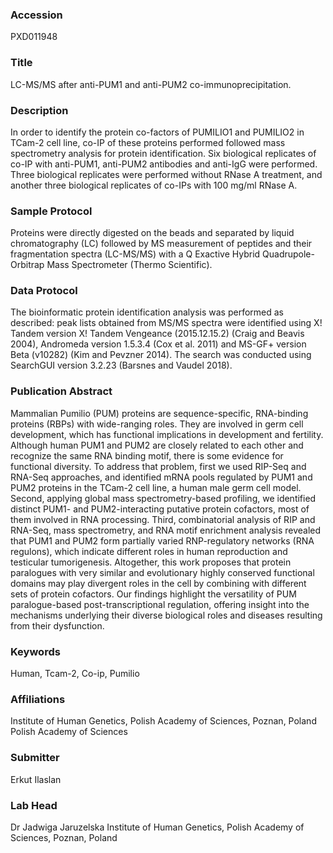 ### Accession
PXD011948

### Title
LC-MS/MS after anti-PUM1 and anti-PUM2 co-immunoprecipitation.

### Description
In order to identify the protein co-factors of PUMILIO1 and PUMILIO2 in TCam-2 cell line, co-IP of these proteins performed followed mass spectrometry analysis for protein identification. Six biological replicates of co-IP with anti-PUM1, anti-PUM2 antibodies and anti-IgG were performed. Three biological replicates were performed without RNase A treatment, and another three biological replicates of co-IPs with 100 mg/ml RNase A.

### Sample Protocol
Proteins were directly digested on the beads and separated by liquid chromatography (LC) followed by MS measurement of peptides and their fragmentation spectra (LC-MS/MS) with a Q Exactive Hybrid Quadrupole-Orbitrap Mass Spectrometer (Thermo Scientific).

### Data Protocol
The bioinformatic protein identification analysis was performed as described: peak lists obtained from MS/MS spectra were identified using X! Tandem version X! Tandem Vengeance (2015.12.15.2) (Craig and Beavis 2004), Andromeda version 1.5.3.4 (Cox et al. 2011) and MS-GF+ version Beta (v10282) (Kim and Pevzner 2014). The search was conducted using SearchGUI version 3.2.23 (Barsnes and Vaudel 2018).

### Publication Abstract
Mammalian Pumilio (PUM) proteins are sequence-specific, RNA-binding proteins (RBPs) with wide-ranging roles. They are involved in germ cell development, which has functional implications in development and fertility. Although human PUM1 and PUM2 are closely related to each other and recognize the same RNA binding motif, there is some evidence for functional diversity. To address that problem, first we used RIP-Seq and RNA-Seq approaches, and identified mRNA pools regulated by PUM1 and PUM2 proteins in the TCam-2 cell line, a human male germ cell model. Second, applying global mass spectrometry-based profiling, we identified distinct PUM1- and PUM2-interacting putative protein cofactors, most of them involved in RNA processing. Third, combinatorial analysis of RIP and RNA-Seq, mass spectrometry, and RNA motif enrichment analysis revealed that PUM1 and PUM2 form partially varied RNP-regulatory networks (RNA regulons), which indicate different roles in human reproduction and testicular tumorigenesis. Altogether, this work proposes that protein paralogues with very similar and evolutionary highly conserved functional domains may play divergent roles in the cell by combining with different sets of protein cofactors. Our findings highlight the versatility of PUM paralogue-based post-transcriptional regulation, offering insight into the mechanisms underlying their diverse biological roles and diseases resulting from their dysfunction.

### Keywords
Human, Tcam-2, Co-ip, Pumilio

### Affiliations
Institute of Human Genetics, Polish Academy of Sciences, Poznan, Poland
Polish Academy of Sciences

### Submitter
Erkut Ilaslan

### Lab Head
Dr Jadwiga Jaruzelska
Institute of Human Genetics, Polish Academy of Sciences, Poznan, Poland


